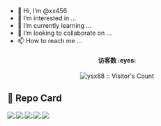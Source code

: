 - 👋 Hi, I’m @xx456
- 👀 I’m interested in ...
- 🌱 I’m currently learning ...
- 💞️ I’m looking to collaborate on ...
- 📫 How to reach me ...

<!---
xx456/xx456 is a ✨ special ✨ repository because its `README.md` (this file) appears on your GitHub profile.
You can click the Preview link to take a look at your changes.
--->

<h4 align="center">访客数 :eyes:</h4>
<p align="center"><img src="https://profile-counter.glitch.me/ysx88/count.svg" alt="ysx88 :: Visitor's Count" /></p>

## :sparkling_heart: Repo Card
<a href="https://github.com/xx456/OpenWrt">
  <img align="center" src="https://github-readme-stats.vercel.app/api/pin/?username=xx456&repo=OpenWrt&theme=buefy" />
</a>
<a href="https://github.com/xx456/NanoPi-R2S">
  <img align="center" src="https://github-readme-stats.vercel.app/api/pin/?username=xx456&repo=NanoPi-R2S&theme=transparent" />
</a>
<a href="https://github.com/xx456/x86-64">
  <img align="center" src="https://github-readme-stats.vercel.app/api/pin/?username=xx456&repo=x86-64&theme=flag-india" />
</a>
<a href="https://github.com/xx456/Phicomm-N1">
  <img align="center" src="https://github-readme-stats.vercel.app/api/pin/?username=xx456&repo=Phicomm-N1&theme=vue" />
</a>
<a href="https://github.com/xx456/kernel">
  <img align="center" src="https://github-readme-stats.vercel.app/api/pin/?username=xx456&repo=kernel&theme=transparent" />
</a>
